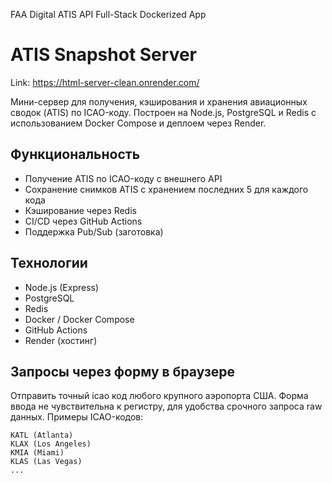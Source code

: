 FAA Digital ATIS API Full-Stack Dockerized App
# ATIS Snapshot Server 
Link: https://html-server-clean.onrender.com/

Мини-сервер для получения, кэширования и хранения авиационных сводок (ATIS) по ICAO-коду. Построен на Node.js, PostgreSQL и Redis с использованием Docker Compose и деплоем через Render.

## Функциональность

- Получение ATIS по ICAO-коду с внешнего API
- Сохранение снимков ATIS с хранением последних 5 для каждого кода
- Кэширование через Redis
- CI/CD через GitHub Actions
- Поддержка Pub/Sub (заготовка)

## Технологии

- Node.js (Express)
- PostgreSQL
- Redis
- Docker / Docker Compose
- GitHub Actions
- Render (хостинг)

## Запросы через форму в браузере
Отправить точный icao код любого крупного аэропорта США.
Форма ввода не чувствительна к регистру, для удобства срочного запроса raw данных.
Примеры ICAO-кодов: 
```
KATL (Atlanta) 
KLAX (Los Angeles) 
KMIA (Miami) 
KLAS (Las Vegas) 
...
```
